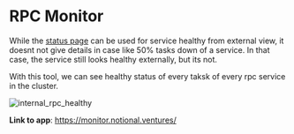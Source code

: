 # RPC Monitor

While the [status page](https://status.notional.ventures/) can be used for service healthy from external view, 
it doesnt not give details in case like 50% tasks down of a service. In that case, the service still looks
healthy externally, but its not.

With this tool, we can see healthy status of every taksk of every rpc service in the cluster.

![internal_rpc_healthy](rpc_monitor.png)

**Link to app**: https://monitor.notional.ventures/